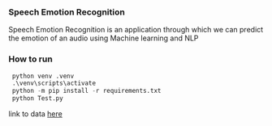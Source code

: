 ### Speech Emotion Recognition
Speech Emotion Recognition is an application through which we can predict the emotion of an audio using Machine learning and NLP
### How to run
```python
 python venv .venv
 .\venv\scripts\activate
 python -m pip install -r requirements.txt
 python Test.py
```

link to data
[here](https://drive.google.com/file/d/1wWsrN2Ep7x6lWqOXfr4rpKGYrJhWc8z7/view)